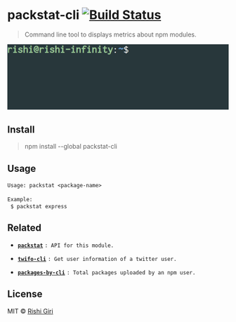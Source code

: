 # packstat-cli [![Build Status](https://travis-ci.org/CodeDotJS/packstat-cli.svg?branch=master)](https://travis-ci.org/CodeDotJS/packstat-cli)

> Command line tool to displays metrics about npm modules.

<p align="center"><img src="https://raw.githubusercontent.com/rishigiridotcom/rishigiri.com/41d313a913ccb638d44d954f416c0dec64f390db/github/ezgif-2-0aeb22cfac.gif"></p>

## Install

> npm install --global packstat-cli

## Usage

```
Usage: packstat <package-name>

Example:
 $ packstat express
```
## Related

- __[`packstat`](https://github.com/CodeDotJs/packstat)__ `: API for this module.`

- __[`twifo-cli`](https://github.com/codedotjs/twifo-cli)__ `: Get user information of a twitter user.`

- __[`packages-by-cli`](https://github.com/codedotjs/packages-by-cli)__ `: Total packages uploaded by an npm user.`

## License

MIT &copy; [Rishi Giri](http://rishigiri.com)
